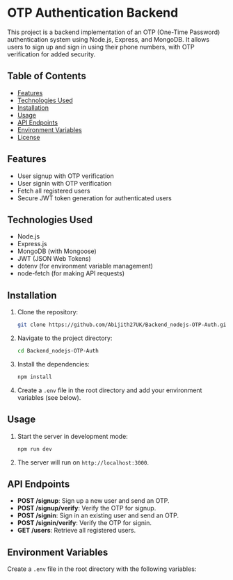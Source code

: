# OTP Authentication Backend

This project is a backend implementation of an OTP (One-Time Password) authentication system using Node.js, Express, and MongoDB. It allows users to sign up and sign in using their phone numbers, with OTP verification for added security.

## Table of Contents

- [Features](#features)
- [Technologies Used](#technologies-used)
- [Installation](#installation)
- [Usage](#usage)
- [API Endpoints](#api-endpoints)
- [Environment Variables](#environment-variables)
- [License](#license)

## Features

- User signup with OTP verification
- User signin with OTP verification
- Fetch all registered users
- Secure JWT token generation for authenticated users

## Technologies Used

- Node.js
- Express.js
- MongoDB (with Mongoose)
- JWT (JSON Web Tokens)
- dotenv (for environment variable management)
- node-fetch (for making API requests)

## Installation

1. Clone the repository:
   ```bash
   git clone https://github.com/Abijith27UK/Backend_nodejs-OTP-Auth.git
   ```

2. Navigate to the project directory:
   ```bash
   cd Backend_nodejs-OTP-Auth
   ```

3. Install the dependencies:
   ```bash
   npm install
   ```

4. Create a `.env` file in the root directory and add your environment variables (see below).

## Usage

1. Start the server in development mode:
   ```bash
   npm run dev
   ```

2. The server will run on `http://localhost:3000`.

## API Endpoints

- **POST /signup**: Sign up a new user and send an OTP.
- **POST /signup/verify**: Verify the OTP for signup.
- **POST /signin**: Sign in an existing user and send an OTP.
- **POST /signin/verify**: Verify the OTP for signin.
- **GET /users**: Retrieve all registered users.

## Environment Variables

Create a `.env` file in the root directory with the following variables:
